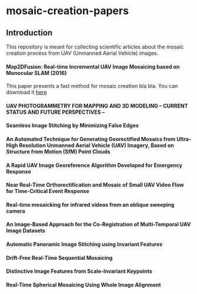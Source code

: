 # mosaic-creation-papers

## Introduction
This repository is meant for collecting scientific articles about the mosaic creation process from UAV (Unmanned Aerial Vehicle) images.

#### Map2DFusion: Real-time Incremental UAV Image Mosaicing based on Monocular SLAM (2016) 
This paper  presents a fast method for mosaic creation bla bla. You can download it [here](http://www.adv-ci.com/publications/2016_IROS.pdf)

#### UAV PHOTOGRAMMETRY FOR MAPPING AND 3D MODELING – CURRENT STATUS AND FUTURE PERSPECTIVES –

#### Seamless Image Stitching by Minimizing False Edges

#### An Automated Technique for Generating Georectified Mosaics from Ultra-High Resolution Unmanned Aerial Vehicle (UAV) Imagery, Based on Structure from Motion (SfM) Point Clouds

#### A Rapid UAV Image Georeference Algorithm Developed for Emergency Response

#### Near Real-Time Orthorectification and Mosaic of Small UAV Video Flow for Time-Critical Event Response

#### Real-time mosaicking for infrared videos from an oblique sweeping camera

#### An Image-Based Approach for the Co-Registration of Multi-Temporal UAV Image Datasets

#### Automatic Panoramic Image Stitching using Invariant Features

#### Drift-Free Real-Time Sequential Mosaicing

#### Distinctive Image Features from Scale-Invariant Keypoints

#### Real-Time Spherical Mosaicing Using Whole Image Alignment
